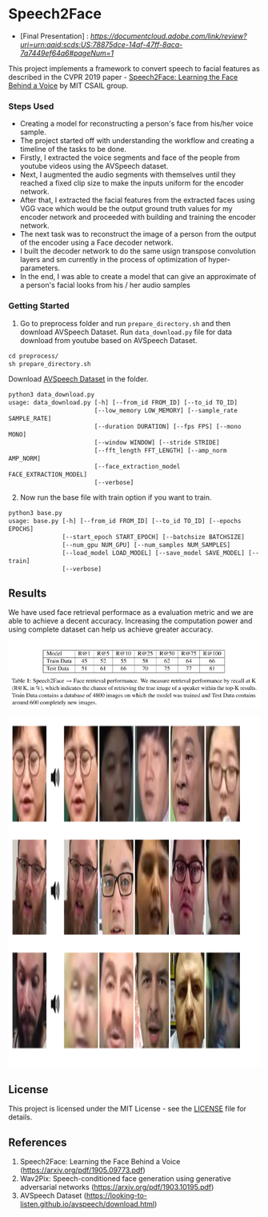 # Speech2Face
- [Final Presentation] : *https://documentcloud.adobe.com/link/review?uri=urn:aaid:scds:US:78875dce-14af-47ff-8aca-7a7449ef64a6#pageNum=1*

This project implements a framework to convert speech to facial features as described in the CVPR 2019 paper - [Speech2Face: Learning the Face Behind a Voice](https://arxiv.org/pdf/1905.09773.pdf) by MIT CSAIL group.

### Steps Used
* Creating a model for reconstructing a person's face from his/her voice sample.
* The project started off with understanding the workflow and creating a timeline of the tasks to be done.
* Firstly, I extracted the voice segments and face of the people from youtube videos using the AVSpeech dataset.
* Next, I augmented the audio segments with themselves until they reached a fixed clip size to make the inputs uniform for the encoder network.
* After that, I extracted the facial features from the extracted faces using VGG vace which would be the output ground truth values for my encoder network and proceeded with building and training the encoder network.
* The next task was to reconstruct the image of a person from the output of the encoder using a Face decoder network.
* I built the decoder network to do the same usign transpose convolution layers and sm currently in the process of optimization of hyper-parameters.
* In the end, I was able to create a model that can give an approximate of a person's facial looks from his / her audio samples

### Getting Started

1. Go to preprocess folder and run `prepare_directory.sh` and then download AVSpeech Dataset. Run `data_download.py` file for data download from youtube based on AVSpeech Dataset.
```
cd preprocess/
sh prepare_directory.sh
```
Download [AVSpeech Dataset](https://looking-to-listen.github.io/avspeech/download.html) in the folder.
```
python3 data_download.py
usage: data_download.py [-h] [--from_id FROM_ID] [--to_id TO_ID]
                        [--low_memory LOW_MEMORY] [--sample_rate SAMPLE_RATE]
                        [--duration DURATION] [--fps FPS] [--mono MONO]
                        [--window WINDOW] [--stride STRIDE]
                        [--fft_length FFT_LENGTH] [--amp_norm AMP_NORM]
                        [--face_extraction_model FACE_EXTRACTION_MODEL]
                        [--verbose]
```
2. Now run the base file with train option if you want to train.
```
python3 base.py
usage: base.py [-h] [--from_id FROM_ID] [--to_id TO_ID] [--epochs EPOCHS]
               [--start_epoch START_EPOCH] [--batchsize BATCHSIZE]
               [--num_gpu NUM_GPU] [--num_samples NUM_SAMPLES]
               [--load_model LOAD_MODEL] [--save_model SAVE_MODEL] [--train]
               [--verbose]
```

## Results
We have used face retrieval performace as a evaluation metric and we are able to achieve a decent accuracy. Increasing the computation power and using complete dataset can help us achieve greater accuracy.

<p align="center">
    <img src="results/result1.png" alt="Image"/>
</p>
<p align="center">
    <img src="results/result2.png" alt="Image" width="800" height="700"/>
</p>

## License
This project is licensed under the MIT License - see the [LICENSE](LICENSE) file for details.

## References
1. Speech2Face: Learning the Face Behind a Voice (https://arxiv.org/pdf/1905.09773.pdf)
2. Wav2Pix: Speech-conditioned face generation using generative adversarial networks (https://arxiv.org/pdf/1903.10195.pdf)
3. AVSpeech Dataset (https://looking-to-listen.github.io/avspeech/download.html)
